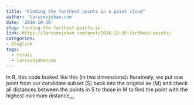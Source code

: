 ```yaml
---
title: "Finding the farthest points in a point cloud"
author: 'larssonjohan.com'
date: '2016-10-30'
slug: finding-the-farthest-points-in
link: https://larssonjohan.com/post/2016-10-30-farthest-points/
categories:
- bloglink
tags:
  - rstats
  - larssonjohancom
---
```


In R, this code looked like this (in two dimensions): Iteratively, we put one point from our candidate subset (S) back into the original se (M) and check all distances between the points in S to those in M to find the point with the highest minimum distance[... <i class="fas fa-external-link-alt"></i>](https://larssonjohan.com/post/2016-10-30-farthest-points/)

